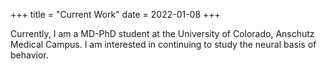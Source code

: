 +++
title = "Current Work"
date = 2022-01-08
+++

Currently, I am a MD-PhD student at the University of Colorado, Anschutz Medical Campus. I am interested in continuing to study the neural basis of behavior. 
